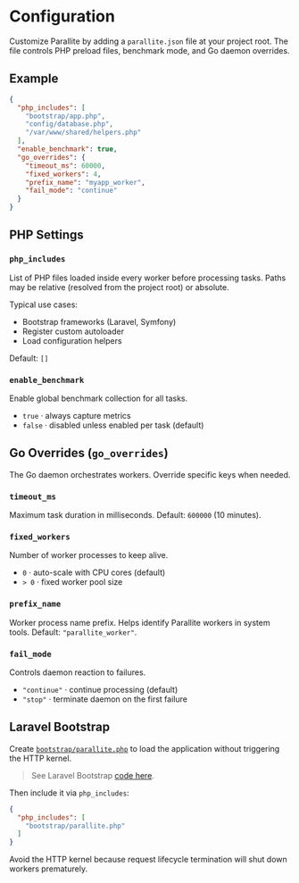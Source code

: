 # Configuration

Customize Parallite by adding a `parallite.json` file at your project root. The file controls PHP preload files,
benchmark mode, and Go daemon overrides.

## Example

```json
{
  "php_includes": [
    "bootstrap/app.php",
    "config/database.php",
    "/var/www/shared/helpers.php"
  ],
  "enable_benchmark": true,
  "go_overrides": {
    "timeout_ms": 60000,
    "fixed_workers": 4,
    "prefix_name": "myapp_worker",
    "fail_mode": "continue"
  }
}
```

## PHP Settings

### `php_includes`

List of PHP files loaded inside every worker before processing tasks. Paths may be relative (resolved from the project
root) or absolute.

Typical use cases:

- Bootstrap frameworks (Laravel, Symfony)
- Register custom autoloader
- Load configuration helpers

Default: `[]`

### `enable_benchmark`

Enable global benchmark collection for all tasks.

- `true` · always capture metrics
- `false` · disabled unless enabled per task (default)

## Go Overrides (`go_overrides`)

The Go daemon orchestrates workers. Override specific keys when needed.

### `timeout_ms`

Maximum task duration in milliseconds. Default: `600000` (10 minutes).

### `fixed_workers`

Number of worker processes to keep alive.

- `0` · auto-scale with CPU cores (default)
- `> 0` · fixed worker pool size

### `prefix_name`

Worker process name prefix. Helps identify Parallite workers in system tools. Default: `"parallite_worker"`.

### `fail_mode`

Controls daemon reaction to failures.

- `"continue"` · continue processing (default)
- `"stop"` · terminate daemon on the first failure

## Laravel Bootstrap

Create [`bootstrap/parallite.php`](troubleshooting.md#laravel-integration-issues) to load the application without
triggering the HTTP kernel.

> See Laravel Bootstrap [code here](../examples/boot-laravel-app.php).

Then include it via `php_includes`:

```json
{
  "php_includes": [
    "bootstrap/parallite.php"
  ]
}
```

Avoid the HTTP kernel because request lifecycle termination will shut down workers prematurely.
